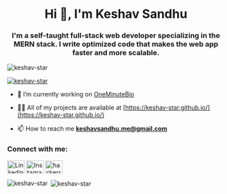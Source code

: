 <h1 align="center">Hi 👋, I'm Keshav Sandhu</h1>
<h3 align="center">I'm a self-taught full-stack web developer specializing in the MERN stack. I write optimized code that makes the web app faster and more scalable.</h3>

<p align="left"> <img src="https://komarev.com/ghpvc/?username=keshav-star&label=Profile%20views&color=0e75b6&style=flat" alt="keshav-star" /> </p>

<p align="left"> <a href="https://github.com/ryo-ma/github-profile-trophy"><img src="https://github-profile-trophy.vercel.app/?username=keshav-star" alt="keshav-star" /></a> </p>

- 🔭 I’m currently working on [OneMinuteBio](https://oneminutebio.netlify.app)

- 👨‍💻 All of my projects are available at [https://keshav-star.github.io/](https://keshav-star.github.io/)

- 📫 How to reach me **keshavsandhu.me@gmail.com**

<h3 align="left">Connect with me:</h3>
<p align="left">
<a href="https://linkedin.com/in/keshavsandhu" target="blank"><img align="center" src="https://raw.githubusercontent.com/rahuldkjain/github-profile-readme-generator/master/src/images/icons/Social/linked-in-alt.svg" alt="Linkedin" height="30" width="40" /></a>
<a href="https://instagram.com/_keshav_sandhu" target="blank"><img align="center" src="https://raw.githubusercontent.com/rahuldkjain/github-profile-readme-generator/master/src/images/icons/Social/instagram.svg" alt="Instagram" height="30" width="40" /></a>
<a href="https://www.hackerrank.com/profile/keshavv" target="blank"><img align="center" src="https://cdn.jsdelivr.net/npm/simple-icons@3.1.0/icons/hackerrank.svg" alt="hackerrank" height="30" width="40" /></a>
</p>

<p><img align="left" src="https://github-readme-stats.vercel.app/api/top-langs?username=keshav-star&show_icons=true&locale=en&layout=compact" alt="keshav-star" /></p>

<p>&nbsp;<img align="center" src="https://github-readme-stats.vercel.app/api?username=keshav-star&show_icons=true&locale=en" alt="keshav-star" /></p>
